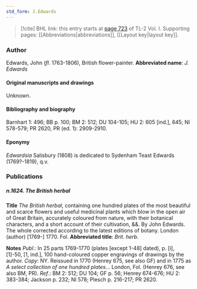```yaml
---
std_form: J.Edwards
---
```


> [!cite] BHL link: this entry starts at [page 723](https://www.biodiversitylibrary.org/page/33120854) of TL-2 Vol. I.
> Supporting pages: [[Abbreviations|abbreviations]], [[Layout key|layout key]].

### Author

Edwards, John (*fl*. 1763-1806), British flower-painter. 
**Abbreviated name**: *J. Edwards*

#### Original manuscripts and drawings

Unknown.

#### Bibliography and biography

Barnhart 1: 496; BB p. 100; BM 2: 512; DU 104-105; HU 2: 605 \[ind.\], 645; NI 578-579; PR 2620, PR (ed. 1): 2909-2910.

#### Eponymy

*Edwardsia* Salisbury (1808) is dedicated to Sydenham Teast Edwards (1769?-1819), q.v.

### Publications

##### n.1624. The British herbal

**Title**
*The British herbal*, containing one hundred plates of the most beautiful and scarce flowers and useful medicinal plants which blow in the open air of Great Britain, accurately coloured from nature, with their botanical characters, and a short account of their cultivation, &&. By John Edwards. The whole corrected according to the latest editions of botany. London (author) \[1769-\] 1770. Fol.
**Abbreviated title**: *Brit. herb.*

**Notes**
*Publ*.: In 25 parts 1769-1770 (plates \[except 1-48\] dated), p. \[i\], \[1\]-50, \[1, ind.\], 100 hand-coloured copper engravings of drawings by the author. *Copy*: NY. Reissued in 1770 (Henrey 675, see also GF) and in 1775 as *A select collection of one hundred plates...* London, Fol. (Henrey 676, see also BM, PR).
*Ref*.: BM 2: 512; DU 104; GF p. 56; Henrey 674-676; HU 2: 383-384; Jackson p. 232; NI 578; Plesch p. 216-217; PR 2620.

